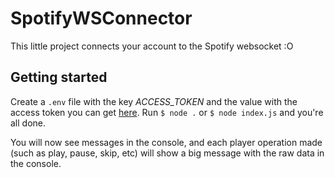# SpotifyWSConnector
This little project connects your account to the Spotify websocket :O

## Getting started

Create a `.env` file with the key _ACCESS_TOKEN_ and the value with the access token you can get [here](https://open.spotify.com/get_access_token?reason=transport&productType=web_player).
Run `$ node .` or `$ node index.js` and you're all done.

You will now see messages in the console, and each player operation made (such as play, pause, skip, etc) will show a big message with the raw data in the console.
